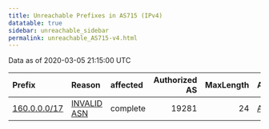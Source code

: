 ```yaml
---
title: Unreachable Prefixes in AS715 (IPv4)
datatable: true
sidebar: unreachable_sidebar
permalink: unreachable_AS715-v4.html
---
```


Data as of 2020-03-05 21:15:00 UTC


<div class="datatable-begin"></div>

| Prefix                                             | Reason                                                                                            | affected   |   Authorized AS |   MaxLength | Anchor                                           |   unreachable /24s |
|:---------------------------------------------------|:--------------------------------------------------------------------------------------------------|:-----------|----------------:|------------:|:-------------------------------------------------|-------------------:|
| [160.0.0.0/17](https://stat.ripe.net/160.0.0.0/17) | [INVALID ASN](https://rpki-validator.ripe.net/announcement-preview?asn=AS715&prefix=160.0.0.0/17) | complete   |           19281 |          24 | [AfriNIC](unreachable_AfriNIC_RPKI_Root-v4.html) |                128 |

<div class="datatable-end"></div>